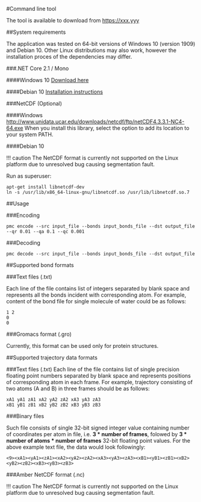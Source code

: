 #Command line tool

The tool is available to download from <https://xxx.yyy>

##System requirements

The application was tested on 64-bit versions of Windows 10 (version 1909) and Debian 10. Other Linux distributions may also work, however the installation proces of the dependencies may differ.

###.NET Core 2.1 / Mono

####Windows 10
[Download here](https://dotnet.microsoft.com/download/dotnet-core/thank-you/runtime-2.1.14-windows-x64-installer)

####Debian 10
[Installation instructions](https://www.mono-project.com/download/stable/#download-lin)

###NetCDF (Optional)

####Windows
<http://www.unidata.ucar.edu/downloads/netcdf/ftp/netCDF4.3.3.1-NC4-64.exe>
When you install this library, select the option to add its location to your system PATH.

####Debian 10

!!! caution
    The NetCDF format is currently not supported on the Linux platform due to unresolved bug causing segmentation fault.

Run as superuser:
```
apt-get install libnetcdf-dev
ln -s /usr/lib/x86_64-linux-gnu/libnetcdf.so /usr/lib/libnetcdf.so.7
```

##Usage

###Encoding
```
pmc encode --src input_file --bonds input_bonds_file --dst output_file --qr 0.01 --qa 0.1 --qc 0.001
```

###Decoding
```
pmc decode --src input_file --bonds input_bonds_file --dst output_file
```

##Supported bond formats

###Text files (.txt)

Each line of the file contains list of integers separated by blank space and represents all the bonds incident with corresponding atom. For example, content of the bond file for single molecule of water could be as follows:

```
1 2
0
0
```

###Gromacs format (.gro)

Currently, this format can be used only for protein structures.

##Supported trajectory data formats

###Text files (.txt)
Each line of the file contains list of single precision floating point numbers separated by blank space and represents positions of corresponding atom in each frame. For example, trajectory consisting of two atoms (A and B) in three frames should be as follows:

```
xA1 yA1 zA1 xA2 yA2 zA2 xA3 yA3 zA3
xB1 yB1 zB1 xB2 yB2 zB2 xB3 yB3 zB3
```


###Binary files

Such file consists of single 32-bit signed integer value containing number of coordinates per atom in file, i.e. __3 * number of frames__, folowed by __3 * number of atoms * number of frames__ 32-bit floating point values. For the above example text file, the data would look followingly:
```
<9><xA1><yA1><zA1><xA2><yA2><zA2><xA3><yA3><zA3><xB1><yB1><zB1><xB2><yB2><zB2><xB3><yB3><zB3>
```

###Amber NetCDF format (.nc)

!!! caution
    The NetCDF format is currently not supported on the Linux platform due to unresolved bug causing segmentation fault.
 
